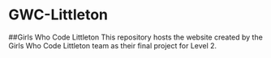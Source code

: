 # GWC-Littleton
##Girls Who Code Littleton
This repository hosts the website created by the Girls Who Code Littleton team as their final project for Level 2. 

